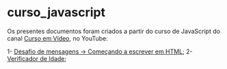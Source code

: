 # curso_javascript

Os presentes documentos foram criados a partir do curso de JavaScript do canal <a href="https://www.youtube.com/channel/UCrWvhVmt0Qac3HgsjQK62FQ" target="_blank" rel="external">Curso em Vídeo</a>, no YouTube:

1- <a href="aula12_ex_horario/ex014/index.html">Desafio de mensagens -> Começando a escrever em HTML</a>; <style color:red></style>
2- <a href="aula12_ex_horario/ex015/index.html">Verificador de Idade</a>; <style color:red></style>
